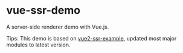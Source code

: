 # vue-ssr-demo
A server-side renderer demo with Vue.js.


Tips: This demo is based on [vue2-ssr-example](https://github.com/csbun/vue2-ssr-example), updated most major modules to latest version.
